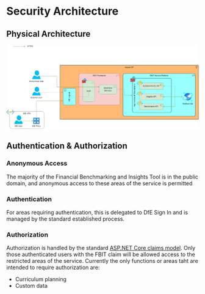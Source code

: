 # Security Architecture

## Physical Architecture

![Security Architecture](images/Security-Architecture.png)

## Authentication & Authorization

### Anonymous Access

The majority of the Financial Benchmarking and Insights Tool is in the public domain, and anonymous access to these areas of the service is permitted 

### Authentication

For areas requiring authentication, this is delegated to DfE Sign In and is managed by the standard established process.

### Authorization

Authorization is handled by the standard [ASP.NET Core claims model](https://docs.microsoft.com/en-us/aspnet/core/security/authorization/claims?view=aspnetcore-3.1). Only those authenticated users with the FBIT claim will be allowed access to the restricted areas of the service. Currently the only functions or areas taht are intended to require authorization are:
- Curriculum planning
- Custom data